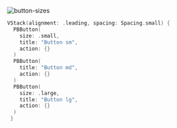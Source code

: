![button-sizes](https://github.com/powerhome/playbook/assets/92755007/79bfe9e4-c09a-4d5e-bbb2-cf9ae8aa2895)

```swift
VStack(alignment: .leading, spacing: Spacing.small) {
  PBButton(
    size: .small,
    title: "Button sm",
    action: {}
  )
  PBButton(
    title: "Button md",
    action: {}
  )
  PBButton(
    size: .large,
    title: "Button lg",
    action: {}
  )
 }
```
